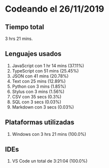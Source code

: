 # Codeando el 26/11/2019

## Tiempo total
3 hrs 21 mins.

## Lenguajes usados
1. JavaScript con 1 hr 14 mins (37.11%)
1. TypeScript con 51 mins (25.45%)
1. JSON con 41 mins (20.78%)
1. Text con 25 mins (12.89%)
1. Python con 3 mins (1.85%)
1. Stylus con 3 mins (1.56%)
1. CSV con 35 secs (0.3%)
1. SQL con 3 secs (0.03%)
1. Markdown con 3 secs (0.03%)

## Plataformas utilizadas
1. Windows con 3 hrs 21 mins (100.0%)

## IDEs
1. VS Code un total de 3:21:04 (100.0%)
